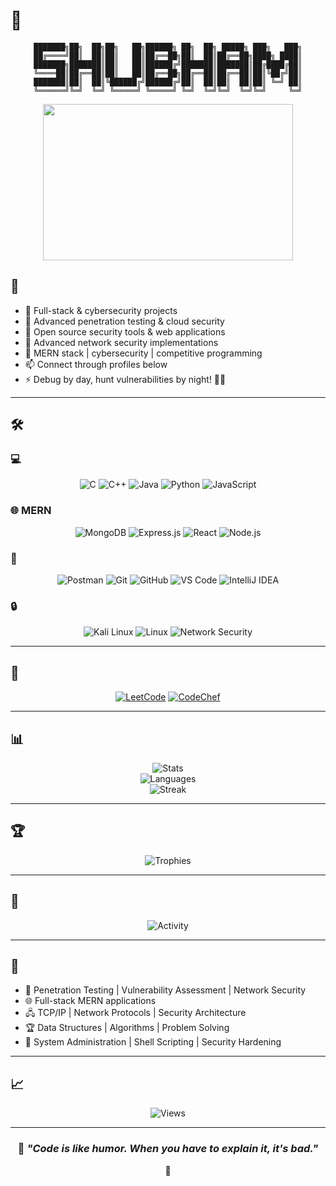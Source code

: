 # 👋

<div align="center">

```
███████╗██╗  ██╗██╗   ██╗██████╗ ██╗  ██╗ █████╗ ███╗   ███╗
██╔════╝██║  ██║██║   ██║██╔══██╗██║  ██║██╔══██╗████╗ ████║
███████╗███████║██║   ██║██████╔╝███████║███████║██╔████╔██║
╚════██║██╔══██║██║   ██║██╔══██╗██╔══██║██╔══██║██║╚██╔╝██║
███████║██║  ██║╚██████╔╝██████╔╝██║  ██║██║  ██║██║ ╚═╝ ██║
╚══════╝╚═╝  ╚═╝ ╚═════╝ ╚═════╝ ╚═╝  ╚═╝╚═╝  ╚═╝╚═╝     ╚═╝
```

</div>

<p align="center">
  <img src="https://media.giphy.com/media/JIX9t2j0ZTN9S/giphy.gif" width="400" height="250"/>
</p>

## 🚀

- 🔭 Full-stack & cybersecurity projects
- 🌱 Advanced penetration testing & cloud security
- 👯 Open source security tools & web applications
- 🤔 Advanced network security implementations
- 💬 MERN stack | cybersecurity | competitive programming
- 📫 Connect through profiles below
- ⚡ Debug by day, hunt vulnerabilities by night! 🕵️‍♂️

---

## 🛠️

### 💻
<p align="center">
  <img src="https://img.shields.io/badge/C-00599C?style=for-the-badge&logo=c&logoColor=white" alt="C"/>
  <img src="https://img.shields.io/badge/C++-00599C?style=for-the-badge&logo=c%2B%2B&logoColor=white" alt="C++"/>
  <img src="https://img.shields.io/badge/Java-ED8B00?style=for-the-badge&logo=java&logoColor=white" alt="Java"/>
  <img src="https://img.shields.io/badge/Python-3776AB?style=for-the-badge&logo=python&logoColor=white" alt="Python"/>
  <img src="https://img.shields.io/badge/JavaScript-F7DF1E?style=for-the-badge&logo=javascript&logoColor=black" alt="JavaScript"/>
</p>

### 🌐 MERN
<p align="center">
  <img src="https://img.shields.io/badge/MongoDB-4EA94B?style=for-the-badge&logo=mongodb&logoColor=white" alt="MongoDB"/>
  <img src="https://img.shields.io/badge/Express.js-404D59?style=for-the-badge&logo=express&logoColor=white" alt="Express.js"/>
  <img src="https://img.shields.io/badge/React-20232A?style=for-the-badge&logo=react&logoColor=61DAFB" alt="React"/>
  <img src="https://img.shields.io/badge/Node.js-43853D?style=for-the-badge&logo=node.js&logoColor=white" alt="Node.js"/>
</p>

### 🔧
<p align="center">
  <img src="https://img.shields.io/badge/Postman-FF6C37?style=for-the-badge&logo=postman&logoColor=white" alt="Postman"/>
  <img src="https://img.shields.io/badge/Git-F05032?style=for-the-badge&logo=git&logoColor=white" alt="Git"/>
  <img src="https://img.shields.io/badge/GitHub-100000?style=for-the-badge&logo=github&logoColor=white" alt="GitHub"/>
  <img src="https://img.shields.io/badge/VS_Code-007ACC?style=for-the-badge&logo=visual%20studio%20code&logoColor=white" alt="VS Code"/>
  <img src="https://img.shields.io/badge/IntelliJ_IDEA-000000?style=for-the-badge&logo=intellij-idea&logoColor=white" alt="IntelliJ IDEA"/>
</p>

### 🔒
<p align="center">
  <img src="https://img.shields.io/badge/Kali_Linux-557C94?style=for-the-badge&logo=kali-linux&logoColor=white" alt="Kali Linux"/>
  <img src="https://img.shields.io/badge/Linux-FCC624?style=for-the-badge&logo=linux&logoColor=black" alt="Linux"/>
  <img src="https://img.shields.io/badge/Network_Security-FF6B35?style=for-the-badge&logo=shield&logoColor=white" alt="Network Security"/>
</p>

---

## 🎯

<div align="center">
  
[![LeetCode](https://img.shields.io/badge/LeetCode-000000?style=for-the-badge&logo=LeetCode&logoColor=#d16c06)](https://leetcode.com/u/shubhamwD/)
[![CodeChef](https://img.shields.io/badge/CodeChef-%23964B00.svg?style=for-the-badge&logo=CodeChef&logoColor=white)](https://www.codechef.com/users/shubham_w01)

</div>

---

## 📊

<div align="center">
  <img src="https://github-readme-stats.vercel.app/api?username=SW-ShadowScripter&show_icons=true&theme=radical&hide_border=true" alt="Stats" />
</div>

<div align="center">
  <img src="https://github-readme-stats.vercel.app/api/top-langs/?username=SW-ShadowScripter&layout=compact&theme=radical&hide_border=true" alt="Languages" />
</div>

<div align="center">
  <img src="https://github-readme-streak-stats.herokuapp.com/?user=SW-ShadowScripter&theme=radical&hide_border=true" alt="Streak" />
</div>

---

## 🏆

<div align="center">
  <img src="https://github-profile-trophy.vercel.app/?username=SW-ShadowScripter&theme=radical&no-frame=true&no-bg=true&margin-w=4" alt="Trophies" />
</div>

---

## 🎨

<div align="center">
  <img src="https://github-readme-activity-graph.vercel.app/graph?username=SW-ShadowScripter&theme=redical&hide_border=true&bg_color=0D1117&color=5BCDEC&line=5BCDEC&point=FFFFFF" alt="Activity" />
</div>

---

## 🌟

- 🔐 Penetration Testing | Vulnerability Assessment | Network Security
- 🌐 Full-stack MERN applications
- 🖧 TCP/IP | Network Protocols | Security Architecture
- 🏆 Data Structures | Algorithms | Problem Solving
- 🐧 System Administration | Shell Scripting | Security Hardening

---

## 📈

<div align="center">
  <img src="https://komarev.com/ghpvc/?username=SW-ShadowScripter&label=Views&color=0e75b6&style=for-the-badge" alt="Views" />
</div>

---

<div align="center">
  
### 💭 *"Code is like humor. When you have to explain it, it's bad."*

**🚀**

</div>

